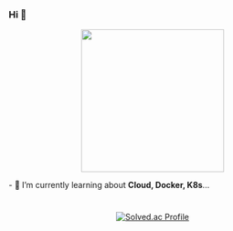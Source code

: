 ### Hi 🐶
<p align="center">
  <img width="250" height="250" src="https://github.com/user-attachments/assets/2b450ec7-d41a-46d1-989c-55dbe94eb2ee">
</p>
- 🌱 I’m currently learning about <b>Cloud, Docker, K8s</b>...
<h1> </h1>

<div align=center>

[![Solved.ac Profile](http://mazassumnida.wtf/api/v2/generate_badge?boj=busygunkh)](https://solved.ac/busygunkh/)
</div>
